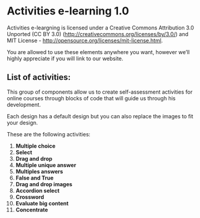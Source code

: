 <h1>Activities e-learning 1.0</h1>

Activities e-leargning is licensed under a Creative Commons Attribution 3.0 Unported (CC BY 3.0) (http://creativecommons.org/licenses/by/3.0/) and MIT License - http://opensource.org/licenses/mit-license.html.

You are allowed to use these elements anywhere you want, however we’ll highly appreciate if you will link to our website.

<h2>List of activities:</h2>

This group of components allow us to create self-assessment activities for online courses through blocks of code that will guide us through his development. 

Each design has a default design but you can also replace the images to fit your design. 

These are the following activities:

<ol>
  <li><strong>Multiple choice</strong></li>
  <li><strong>Select</strong></li>
  <li><strong>Drag and drop</strong></li>
  <li><strong>Multiple unique answer</strong></li>
  <li><strong>Multiples answers</strong></li>
  <li><strong>False and True</strong></li>
  <li><strong>Drag and drop images</strong></li>
  <li><strong>Accordion select</strong></li>
  <li><strong>Crossword</strong></li>
  <li><strong>Evaluate big content</strong></li>
  <li><strong>Concentrate</strong></li>
</ol>
